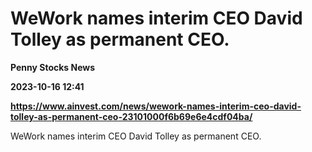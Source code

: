 # WeWork names interim CEO David Tolley as permanent CEO.
**Penny Stocks News**

**2023-10-16 12:41**

**https://www.ainvest.com/news/wework-names-interim-ceo-david-tolley-as-permanent-ceo-23101000f6b69e6e4cdf04ba/**

WeWork names interim CEO David Tolley as permanent CEO.
